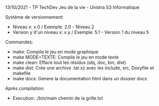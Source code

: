 13/10/2021 - TP TechDev Jeu de la vie - Unistra S3 Informatique

Système de versionnement:
- Niveau x: x.0 / Exemple: 2.0 - Niveau 2
- Version y d'un niveau x: x.y / Exemple: 5.1 - Version 1 du niveau 5

Commandes:
- make: Compile le jeu en mode graphique
- make MODE=TEXTE: Compile le jeu en mode texte
- make clean: Efface tout les résidus (obj, doc, bin, dist)
- make dist: Crée une archive .tar.xz avec les include, src, Doxyfile et makefile
- make docs: Genere la documentation html dans un dossier docs

Après compilation:
- Execution: ./bin/main chemin de la grille.txt
